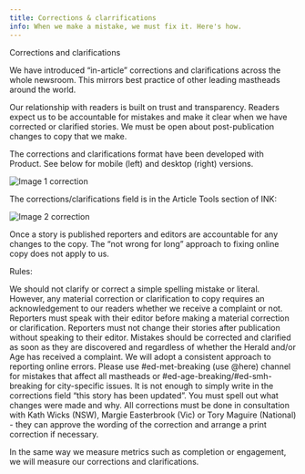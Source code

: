 ```yaml
---
title: Corrections & clarrifications
info: When we make a mistake, we must fix it. Here's how.
---
```


Corrections and clarifications


We have introduced “in-article” corrections and clarifications across the whole newsroom. This mirrors best practice of other leading mastheads around the world.

Our relationship with readers is built on trust and transparency. Readers expect us to be accountable for mistakes and make it clear when we have corrected or clarified stories. We must be open about post-publication changes to copy that we make.

The corrections and clarifications format have been developed with Product. See below for mobile (left) and desktop (right) versions. 

![Image 1 correction](/ffx-style-guide/styleguide/branding/png/corrections1.png)

The corrections/clarifications field is in the Article Tools section of INK:

![Image 2  correction](/ffx-style-guide/styleguide/branding/png/corrections2.png)

Once a story is published reporters and editors are accountable for any changes to the copy. The “not wrong for long” approach to fixing online copy does not apply to us. 


Rules:

We should not clarify or correct a simple spelling mistake or literal. However, any material correction or clarification to copy requires an acknowledgement to our readers whether we receive a complaint or not. 
Reporters must speak with their editor before making a material correction or clarification. Reporters must not change their stories after publication without speaking to their editor. 
Mistakes should be corrected and clarified as soon as they are discovered and regardless of whether the Herald and/or Age has received a complaint. 
We will adopt a consistent approach to reporting online errors. Please use #ed-met-breaking (use @here) channel for mistakes that affect all mastheads or #ed-age-breaking/#ed-smh-breaking for city-specific issues. 
It is not enough to simply write in the corrections field “this story has been updated”. You must spell out what changes were made and why.
All corrections must be done in consultation with Kath Wicks (NSW), Margie Easterbrook (Vic) or Tory Maguire (National) - they can approve the wording of the correction and arrange a print correction if necessary.

In the same way we measure metrics such as completion or engagement, we will measure our corrections and clarifications. 

